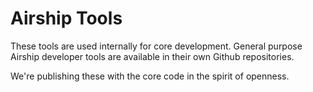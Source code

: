 # Airship Tools

These tools are used internally for core development. General purpose Airship
developer tools are available in their own Github repositories.

We're publishing these with the core code in the spirit of openness.